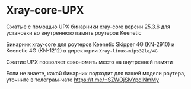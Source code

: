 # Xray-core-UPX

Сжатые с помощью UPX бинарники xray-core версии 25.3.6 для установки во внутреннюю память роутеров Keenetic

Бинарник xray-core для роутеров Keenetic Skipper 4G (KN-2910) и Keenetic 4G (KN-1212) в директории `Xray-linux-mips32le/4G`

Сжатие UPX позволяет сэкономить место на внутренней памяти

Если не знаете, какой бинарник подходит для вашей модели роутера, уточните в телеграм-чате https://t.me/+SZWOjSlvYpdlNmMy
